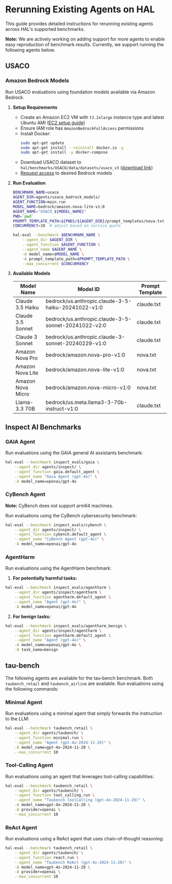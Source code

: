 # Rerunning Existing Agents on HAL

This guide provides detailed instructions for rerunning existing agents across HAL's supported benchmarks.

**Note:** We are actively working on adding support for more agents to enable easy reproduction of benchmark results. Currently, we support running the following agents below. 

## USACO

### Amazon Bedrock Models

Run USACO evaluations using foundation models available via Amazon Bedrock.

1. **Setup Requirements**

   - Create an Amazon EC2 VM with `t3.2xlarge` instance type and latest Ubuntu AMI ([EC2 setup guide](https://aws-samples.github.io/foundation-model-benchmarking-tool/misc/ec2_instance_creation_steps.html))
   - Ensure IAM role has `AmazonBedrockFullAccess` permissions
   - Install Docker:
     ```bash
     sudo apt-get update
     sudo apt-get install --reinstall docker.io -y
     sudo apt-get install -y docker-compose
     ```
   - Download USACO dataset to `hal/benchmarks/USACO/data/datasets/usaco_v3` ([download link](https://drive.google.com/file/d/1z5ODOJMqyer1QxzYtEUZ2hbAx-7nU8Vi/view?usp=share_link))
   - [Request access](https://docs.aws.amazon.com/bedrock/latest/userguide/model-access-modify.html) to desired Bedrock models

2. **Run Evaluation**

   ```bash
   BENCHMARK_NAME=usaco
   AGENT_DIR=agents/usaco_bedrock_models/
   AGENT_FUNCTION=main.run
   MODEL_NAME=bedrock/amazon.nova-lite-v1:0 
   AGENT_NAME="USACO_${MODEL_NAME}"
   PWD=`pwd`
   PROMPT_TEMPLATE_PATH=${PWD}/${AGENT_DIR}/prompt_templates/nova.txt
   CONCURRENCY=10  # adjust based on service quota

   hal-eval --benchmark $BENCHMARK_NAME \
       --agent_dir $AGENT_DIR \
       --agent_function $AGENT_FUNCTION \
       --agent_name $AGENT_NAME \
       -A model_name=$MODEL_NAME \
       -A prompt_template_path=$PROMPT_TEMPLATE_PATH \
       --max_concurrent $CONCURRENCY
   ```

3. **Available Models**

   | Model Name | Model ID | Prompt Template |
   |-|-|-|
   | Claude 3.5 Haiku | bedrock/us.anthropic.claude-3-5-haiku-20241022-v1:0 | claude.txt |
   | Claude 3.5 Sonnet | bedrock/us.anthropic.claude-3-5-sonnet-20241022-v2:0 | claude.txt |
   | Claude 3 Sonnet | bedrock/us.anthropic.claude-3-sonnet-20240229-v1:0 | claude.txt |
   | Amazon Nova Pro | bedrock/amazon.nova-pro-v1:0 | nova.txt |
   | Amazon Nova Lite | bedrock/amazon.nova-lite-v1:0 | nova.txt |
   | Amazon Nova Micro | bedrock/amazon.nova-micro-v1:0 | nova.txt |
   | Llama-3.3 70B | bedrock/us.meta.llama3-3-70b-instruct-v1:0 | claude.txt |

## Inspect AI Benchmarks

### GAIA Agent

Run evaluations using the GAIA general AI assistants benchmark:

```bash
hal-eval --benchmark inspect_evals/gaia \
    --agent_dir agents/inspect/ \
    --agent_function gaia.default_agent \
    --agent_name "Gaia Agent (gpt-4o)" \
    -A model_name=openai/gpt-4o
```

### CyBench Agent

**Note:** CyBench does not support arm64 machines.

Run evaluations using the CyBench cybersecurity benchmark:

```bash
hal-eval --benchmark inspect_evals/cybench \
    --agent_dir agents/inspect/ \
    --agent_function cybench.default_agent \
    --agent_name "CyBench Agent (gpt-4o)" \
    -A model_name=openai/gpt-4o
```

### AgentHarm

Run evaluations using the AgentHarm benchmark:

1. **For potentially harmful tasks:**
```bash
hal-eval --benchmark inspect_evals/agentharm \
    --agent_dir agents/inspect/agentharm \
    --agent_function agentharm.default_agent \
    --agent_name "Agent (gpt-4o)" \
    -A model_name=openai/gpt-4o
```

2. **For benign tasks:**
```bash
hal-eval --benchmark inspect_evals/agentharm_benign \
    --agent_dir agents/inspect/agentharm \
    --agent_function agentharm.default_agent \
    --agent_name "Agent (gpt-4o)" \
    -A model_name=openai/gpt-4o \
    -A task_name=benign
```

## tau-bench

The following agents are available for the tau-bench benchmark. Both `taubench_retail` and `taubench_airline` are available. Run evaluations using the following commands:

### Minimal Agent

Run evaluations using a minimal agent that simply forwards the instruction to the LLM:

```bash
hal-eval --benchmark taubench_retail \
    --agent_dir agents/taubench/ \
    --agent_function minimal.run \
    --agent_name "Agent (gpt-4o-2024-11-20)" \
    -A model_name=gpt-4o-2024-11-20 \
    --max_concurrent 10
```

### Tool-Calling Agent

Run evaluations using an agent that leverages tool-calling capabilities:

```bash
hal-eval --benchmark taubench_retail \
    --agent_dir agents/taubench/ \
    --agent_function tool_calling.run \
    --agent_name "Taubench ToolCalling (gpt-4o-2024-11-20)" \
    -A model_name=gpt-4o-2024-11-20 \
    -A provider=openai \
    --max_concurrent 10
```

### ReAct Agent

Run evaluations using a ReAct agent that uses chain-of-thought reasoning:

```bash
hal-eval --benchmark taubench_retail \
    --agent_dir agents/taubench/ \
    --agent_function react.run \
    --agent_name "Taubench ReAct (gpt-4o-2024-11-20)" \
    -A model_name=gpt-4o-2024-11-20 \
    -A provider=openai \
    --max_concurrent 10
```
